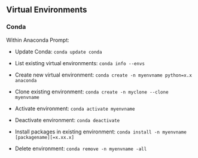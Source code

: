 ## Virtual Environments

### Conda

Within Anaconda Prompt:

- Update Conda: `conda update conda`

- List existing virtual environments: `conda info --envs`

- Create new virtual environment: `conda create -n myenvname python=x.x anaconda`

- Clone existing environment: `conda create -n myclone --clone myenvname`

- Activate environment: `conda activate myenvname`

- Deactivate environment: `conda deactivate`

- Install packages in existing environment: `conda install -n myenvname [packagename][=x.xx.x]`

- Delete environment: `conda remove -n myenvname -all`